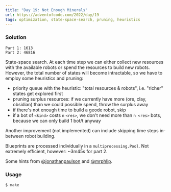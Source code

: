 ```yaml
---
title: "Day 19: Not Enough Minerals"
url: https://adventofcode.com/2022/day/19
tags: optimization, state-space-search, pruning, heuristics
---
```


### Solution
```
Part 1: 1613
Part 2: 46816
```
State-space search. At each time step we can either collect new resources with the available robots or spend the resources to build new robots. However, the total number of states will become intractable, so we have to employ some heuristics and pruning:
- priority queue with the heuristic: "total resources & robots", i.e. "richer" states get explored first
- pruning surplus resources: if we currently have more (ore, clay, obsidian) than we could possible spend, throw the surplus away
- if there's not enough time to build a geode robot, skip
- if a bot of `<kind>` costs `n` `<res>`, we don't need more than `n <res>` bots, because we can only build 1 bot/t anyway

Another improvement (not implemented) can include skipping time steps in-between robot building.

Blueprints are processed individually in a `multiprocessing.Pool`. Not extremely efficient, however: ~3m45s for part 2.

Some hints from [@jonathanpaulson][1] and [@mrphlip][2].

[1]: https://github.com/jonathanpaulson
[2]: https://github.com/mrphlip

### Usage
```
$ make
```
